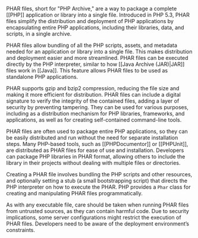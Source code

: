 PHAR files, short for "PHP Archive," are a way to package a complete [[PHP]] application or library into a single file. Introduced in PHP 5.3, PHAR files simplify the distribution and deployment of PHP applications by encapsulating entire PHP applications, including their libraries, data, and scripts, in a single archive.

PHAR files allow bundling of all the PHP scripts, assets, and metadata needed for an application or library into a single file. This makes distribution and deployment easier and more streamlined. PHAR files can be executed directly by the PHP interpreter, similar to how [[Java Archive (JAR)|JAR]] files work in [[Java]]. This feature allows PHAR files to be used as standalone PHP applications.

PHAR supports gzip and bzip2 compression, reducing the file size and making it more efficient for distribution. PHAR files can include a digital signature to verify the integrity of the contained files, adding a layer of security by preventing tampering. They can be used for various purposes, including as a distribution mechanism for PHP libraries, frameworks, and applications, as well as for creating self-contained command-line tools.

PHAR files are often used to package entire PHP applications, so they can be easily distributed and run without the need for separate installation steps. Many PHP-based tools, such as [[PHPDocumentor]] or [[PHPUnit]], are distributed as PHAR files for ease of use and installation. Developers can package PHP libraries in PHAR format, allowing others to include the library in their projects without dealing with multiple files or directories.

Creating a PHAR file involves bundling the PHP scripts and other resources, and optionally setting a stub (a small bootstrapping script) that directs the PHP interpreter on how to execute the PHAR. PHP provides a `Phar` class for creating and manipulating PHAR files programmatically.

As with any executable file, care should be taken when running PHAR files from untrusted sources, as they can contain harmful code. Due to security implications, some server configurations might restrict the execution of PHAR files. Developers need to be aware of the deployment environment’s constraints.